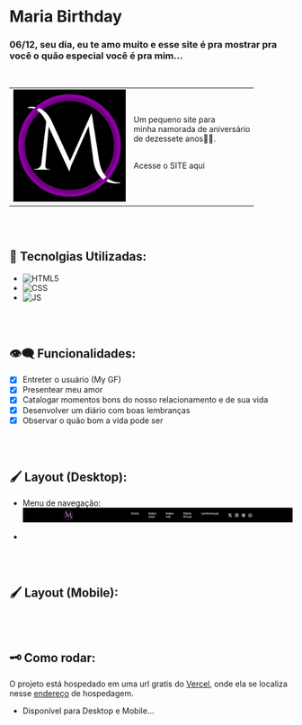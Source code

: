 # Maria Birthday
### 06/12, seu dia, eu te amo muito e esse site é pra mostrar pra você o quão especial você é pra mim...

<br>

<table>
  <tr>
    <td><img src="./code/img/logo.png" alt="LOGO" width="200"></td>
    <td>
      Um pequeno site para <br>
      minha namorada de aniversário <br>
      de dezessete anos💞💜.
      <br><br>
      <p>Acesse o <a src="https://mariabirthday-542zkd5oi-feliperobinsons-projects.vercel.app/">SITE</a> aqui</p>
    </td>
  </tr>
</table>

<br><br>

## 🦾 Tecnolgias Utilizadas:

- ![HTML5](https://camo.githubusercontent.com/bfe6a48836e87b13a16f1f56f88fee428475c2ac29247992ec9b8bcc7154f881/68747470733a2f2f696d672e736869656c64732e696f2f62616467652f48544d4c352d4533344632363f7374796c653d666f722d7468652d6261646765266c6f676f3d68746d6c35266c6f676f436f6c6f723d7768697465)
- ![CSS](https://camo.githubusercontent.com/472c222e8f240a48ae51cd9b082a1b857be809dcd851a25150890c2da50c13a5/68747470733a2f2f696d672e736869656c64732e696f2f62616467652f435353332d3135373242363f7374796c653d666f722d7468652d6261646765266c6f676f3d63737333266c6f676f436f6c6f723d7768697465)
- ![JS](https://camo.githubusercontent.com/84372c7d2f1a7308844360ecad82d49b3f6cbc068a0c5e31aeea6ca5344b77ba/68747470733a2f2f696d672e736869656c64732e696f2f62616467652f4a6176615363726970742d4637444631453f7374796c653d666f722d7468652d6261646765266c6f676f3d6a617661736372697074266c6f676f436f6c6f723d626c61636b)

<br><br>

## 👁️‍🗨️ Funcionalidades:

- [x] Entreter o usuário (My GF)
- [x] Presentear meu amor
- [x] Catalogar momentos bons do nosso relacionamento e de sua vida
- [x] Desenvolver um diário com boas lembranças
- [x] Observar o quão bom a vida pode ser

<br><br>

## 🖌️ Layout (Desktop):

- Menu de navegação:
![NAV_BAR](./code/img/Nav-bar.jpeg)

- 


<br><br>

## 🖌️ Layout (Mobile):

<br><br>

## 🗝️ Como rodar:

O projeto está hospedado em uma url gratis do [Vercel](https://vercel.com), onde ela se localiza nesse [endereço](https://mariabirthday-542zkd5oi-feliperobinsons-projects.vercel.app/) de hospedagem.
- Disponível para Desktop e Mobile...
